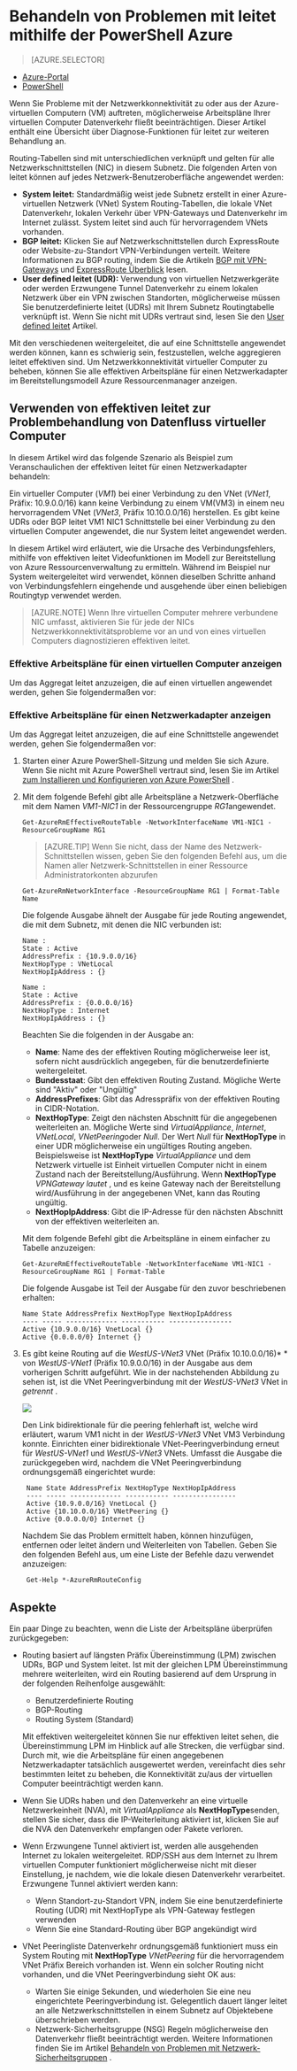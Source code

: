 <properties 
   pageTitle="Behandeln von Problemen mit leitet - PowerShell | Microsoft Azure"
   description="Informationen Sie zum Behandeln von Problemen mit der leitet im Bereitstellungsmodell Azure Ressourcenmanager mithilfe der PowerShell Azure."
   services="virtual-network"
   documentationCenter="na"
   authors="AnithaAdusumilli"
   manager="narayan"
   editor=""
   tags="azure-resource-manager"
/>
<tags 
   ms.service="virtual-network"
   ms.devlang="na"
   ms.topic="article"
   ms.tgt_pltfrm="na"
   ms.workload="infrastructure-services"
   ms.date="09/23/2016"
   ms.author="anithaa" />

# <a name="troubleshoot-routes-using-azure-powershell"></a>Behandeln von Problemen mit leitet mithilfe der PowerShell Azure

> [AZURE.SELECTOR]
- [Azure-Portal](virtual-network-routes-troubleshoot-portal.md)
- [PowerShell](virtual-network-routes-troubleshoot-powershell.md)

Wenn Sie Probleme mit der Netzwerkkonnektivität zu oder aus der Azure-virtuellen Computern (VM) auftreten, möglicherweise Arbeitspläne Ihrer virtuellen Computer Datenverkehr fließt beeinträchtigen. Dieser Artikel enthält eine Übersicht über Diagnose-Funktionen für leitet zur weiteren Behandlung an.

Routing-Tabellen sind mit unterschiedlichen verknüpft und gelten für alle Netzwerkschnittstellen (NIC) in diesem Subnetz. Die folgenden Arten von leitet können auf jedes Netzwerk-Benutzeroberfläche angewendet werden:

- **System leitet:** Standardmäßig weist jede Subnetz erstellt in einer Azure-virtuellen Netzwerk (VNet) System Routing-Tabellen, die lokale VNet Datenverkehr, lokalen Verkehr über VPN-Gateways und Datenverkehr im Internet zulässt. System leitet sind auch für hervorragendem VNets vorhanden.
- **BGP leitet:** Klicken Sie auf Netzwerkschnittstellen durch ExpressRoute oder Website-zu-Standort VPN-Verbindungen verteilt. Weitere Informationen zu BGP routing, indem Sie die Artikeln [BGP mit VPN-Gateways](../vpn-gateway/vpn-gateway-bgp-overview.md) und [ExpressRoute Überblick](../expressroute/expressroute-introduction.md) lesen.
- **User defined leitet (UDR):** Verwendung von virtuellen Netzwerkgeräte oder werden Erzwungene Tunnel Datenverkehr zu einem lokalen Netzwerk über ein VPN zwischen Standorten, möglicherweise müssen Sie benutzerdefinierte leitet (UDRs) mit Ihrem Subnetz Routingtabelle verknüpft ist. Wenn Sie nicht mit UDRs vertraut sind, lesen Sie den [User defined leitet](virtual-networks-udr-overview.md#user-defined-routes) Artikel.

Mit den verschiedenen weitergeleitet, die auf eine Schnittstelle angewendet werden können, kann es schwierig sein, festzustellen, welche aggregieren leitet effektiven sind. Um Netzwerkkonnektivität virtueller Computer zu beheben, können Sie alle effektiven Arbeitspläne für einen Netzwerkadapter im Bereitstellungsmodell Azure Ressourcenmanager anzeigen.

## <a name="using-effective-routes-to-troubleshoot-vm-traffic-flow"></a>Verwenden von effektiven leitet zur Problembehandlung von Datenfluss virtueller Computer

In diesem Artikel wird das folgende Szenario als Beispiel zum Veranschaulichen der effektiven leitet für einen Netzwerkadapter behandeln:

Ein virtueller Computer (*VM1*) bei einer Verbindung zu den VNet (*VNet1*, Präfix: 10.9.0.0/16) kann keine Verbindung zu einem VM(VM3) in einem neu hervorragendem VNet (*VNet3*, Präfix 10.10.0.0/16) herstellen. Es gibt keine UDRs oder BGP leitet VM1 NIC1 Schnittstelle bei einer Verbindung zu den virtuellen Computer angewendet, die nur System leitet angewendet werden.

In diesem Artikel wird erläutert, wie die Ursache des Verbindungsfehlers, mithilfe von effektiven leitet Videofunktionen im Modell zur Bereitstellung von Azure Ressourcenverwaltung zu ermitteln.
Während im Beispiel nur System weitergeleitet wird verwendet, können dieselben Schritte anhand von Verbindungsfehlern eingehende und ausgehende über einen beliebigen Routingtyp verwendet werden.

>[AZURE.NOTE] Wenn Ihre virtuellen Computer mehrere verbundene NIC umfasst, aktivieren Sie für jede der NICs Netzwerkkonnektivitätsprobleme vor an und von eines virtuellen Computers diagnostizieren effektiven leitet.

### <a name="view-effective-routes-for-a-virtual-machine"></a>Effektive Arbeitspläne für einen virtuellen Computer anzeigen

Um das Aggregat leitet anzuzeigen, die auf einen virtuellen angewendet werden, gehen Sie folgendermaßen vor:

### <a name="view-effective-routes-for-a-network-interface"></a>Effektive Arbeitspläne für einen Netzwerkadapter anzeigen

Um das Aggregat leitet anzuzeigen, die auf eine Schnittstelle angewendet werden, gehen Sie folgendermaßen vor:

1.  Starten einer Azure PowerShell-Sitzung und melden Sie sich Azure. Wenn Sie nicht mit Azure PowerShell vertraut sind, lesen Sie im Artikel [zum Installieren und Konfigurieren von Azure PowerShell](../powershell-install-configure.md) .

2.  Mit dem folgende Befehl gibt alle Arbeitspläne a Netzwerk-Oberfläche mit dem Namen *VM1-NIC1* in der Ressourcengruppe *RG1*angewendet.

        Get-AzureRmEffectiveRouteTable -NetworkInterfaceName VM1-NIC1 -ResourceGroupName RG1

    >[AZURE.TIP] Wenn Sie nicht, dass der Name des Netzwerk-Schnittstellen wissen, geben Sie den folgenden Befehl aus, um die Namen aller Netzwerk-Schnittstellen in einer Ressource Administratorkonten abzurufen

        Get-AzureRmNetworkInterface -ResourceGroupName RG1 | Format-Table Name

    Die folgende Ausgabe ähnelt der Ausgabe für jede Routing angewendet, die mit dem Subnetz, mit denen die NIC verbunden ist:

        Name :
        State : Active
        AddressPrefix : {10.9.0.0/16}
        NextHopType : VNetLocal
        NextHopIpAddress : {}

        Name :
        State : Active
        AddressPrefix : {0.0.0.0/16}
        NextHopType : Internet
        NextHopIpAddress : {}

    Beachten Sie die folgenden in der Ausgabe an:
    - **Name**: Name des der effektiven Routing möglicherweise leer ist, sofern nicht ausdrücklich angegeben, für die benutzerdefinierte weitergeleitet. 
    - **Bundesstaat**: Gibt den effektiven Routing Zustand. Mögliche Werte sind "Aktiv" oder "Ungültig"
    - **AddressPrefixes**: Gibt das Adresspräfix von der effektiven Routing in CIDR-Notation. 
    - **NextHopType**: Zeigt den nächsten Abschnitt für die angegebenen weiterleiten an. Mögliche Werte sind *VirtualAppliance*, *Internet*, *VNetLocal*, *VNetPeering*oder *Null*. Der Wert *Null* für **NextHopType** in einer UDR möglicherweise ein ungültiges Routing angeben. Beispielsweise ist **NextHopType** *VirtualAppliance* und dem Netzwerk virtuelle ist Einheit virtuellen Computer nicht in einem Zustand nach der Bereitstellung/Ausführung. Wenn **NextHopType** *VPNGateway lautet* , und es keine Gateway nach der Bereitstellung wird/Ausführung in der angegebenen VNet, kann das Routing ungültig.
    - **NextHopIpAddress**: Gibt die IP-Adresse für den nächsten Abschnitt von der effektiven weiterleiten an.
    
    Mit dem folgende Befehl gibt die Arbeitspläne in einem einfacher zu Tabelle anzuzeigen:

        Get-AzureRmEffectiveRouteTable -NetworkInterfaceName VM1-NIC1 -ResourceGroupName RG1 | Format-Table

    Die folgende Ausgabe ist Teil der Ausgabe für den zuvor beschriebenen erhalten:

        Name State AddressPrefix NextHopType NextHopIpAddress
        ---- ----- ------------- ----------- ----------------
        Active {10.9.0.0/16} VnetLocal {}
        Active {0.0.0.0/0} Internet {}
    

3. Es gibt keine Routing auf die *WestUS-VNet3* VNet (Präfix 10.10.0.0/16)* * von *WestUS-VNet1* (Präfix 10.9.0.0/16) in der Ausgabe aus dem vorherigen Schritt aufgeführt. Wie in der nachstehenden Abbildung zu sehen ist, ist die VNet Peeringverbindung mit der *WestUS-VNet3* VNet in *getrennt* .
    
    ![](./media/virtual-network-routes-troubleshoot-portal/image4.png)

    Den Link bidirektionale für die peering fehlerhaft ist, welche wird erläutert, warum VM1 nicht in der *WestUS-VNet3* VNet VM3 Verbindung konnte. Einrichten einer bidirektionale VNet-Peeringverbindung erneut für *WestUS-VNet1* und *WestUS-VNet3* VNets. Umfasst die Ausgabe die zurückgegeben wird, nachdem die VNet Peeringverbindung ordnungsgemäß eingerichtet wurde:

        Name State AddressPrefix NextHopType NextHopIpAddress
        ---- ----- ------------- ----------- ----------------
        Active {10.9.0.0/16} VnetLocal {}
        Active {10.10.0.0/16} VNetPeering {}
        Active {0.0.0.0/0} Internet {}
        
    Nachdem Sie das Problem ermittelt haben, können hinzufügen, entfernen oder leitet ändern und Weiterleiten von Tabellen. Geben Sie den folgenden Befehl aus, um eine Liste der Befehle dazu verwendet anzuzeigen:

        Get-Help *-AzureRmRouteConfig

## <a name="considerations"></a>Aspekte

Ein paar Dinge zu beachten, wenn die Liste der Arbeitspläne überprüfen zurückgegeben:

- Routing basiert auf längsten Präfix Übereinstimmung (LPM) zwischen UDRs, BGP und System leitet. Ist mit der gleichen LPM Übereinstimmung mehrere weiterleiten, wird ein Routing basierend auf dem Ursprung in der folgenden Reihenfolge ausgewählt:
    - Benutzerdefinierte Routing
    - BGP-Routing
    - Routing System (Standard)

    Mit effektiven weitergeleitet können Sie nur effektiven leitet sehen, die Übereinstimmung LPM im Hinblick auf alle Strecken, die verfügbar sind. Durch mit, wie die Arbeitspläne für einen angegebenen Netzwerkadapter tatsächlich ausgewertet werden, vereinfacht dies sehr bestimmten leitet zu beheben, die Konnektivität zu/aus der virtuellen Computer beeinträchtigt werden kann.

- Wenn Sie UDRs haben und den Datenverkehr an eine virtuelle Netzwerkeinheit (NVA), mit *VirtualAppliance* als **NextHopType**senden, stellen Sie sicher, dass die IP-Weiterleitung aktiviert ist, klicken Sie auf die NVA den Datenverkehr empfangen oder Pakete verloren. 
- Wenn Erzwungene Tunnel aktiviert ist, werden alle ausgehenden Internet zu lokalen weitergeleitet. RDP/SSH aus dem Internet zu Ihrem virtuellen Computer funktioniert möglicherweise nicht mit dieser Einstellung, je nachdem, wie die lokale diesen Datenverkehr verarbeitet. 
  Erzwungene Tunnel aktiviert werden kann:
    - Wenn Standort-zu-Standort VPN, indem Sie eine benutzerdefinierte Routing (UDR) mit NextHopType als VPN-Gateway festlegen verwenden
    - Wenn Sie eine Standard-Routing über BGP angekündigt wird
- VNet Peeringliste Datenverkehr ordnungsgemäß funktioniert muss ein System Routing mit **NextHopType** *VNetPeering* für die hervorragendem VNet Präfix Bereich vorhanden ist. Wenn ein solcher Routing nicht vorhanden, und die VNet Peeringverbindung sieht OK aus:
    - Warten Sie einige Sekunden, und wiederholen Sie eine neu eingerichtete Peeringverbindung ist. Gelegentlich dauert länger leitet an alle Netzwerkschnittstellen in einem Subnetz auf Objektebene überschrieben werden.
    - Netzwerk-Sicherheitsgruppe (NSG) Regeln möglicherweise den Datenverkehr fließt beeinträchtigt werden. Weitere Informationen finden Sie im Artikel [Behandeln von Problemen mit Netzwerk-Sicherheitsgruppen](virtual-network-nsg-troubleshoot-powershell.md) .
